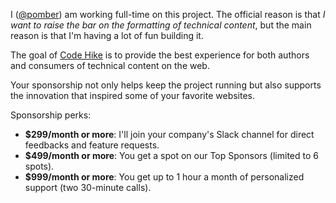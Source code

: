 I ([@pomber](https://github.com/pomber)) am working full-time on this project. The official reason is that _I want to raise the bar on the formatting of technical content_, but the main reason is that I'm having a lot of fun building it.

The goal of [Code Hike](https://codehike.org) is to provide the best experience for both authors and consumers of technical content on the web.

Your sponsorship not only helps keep the project running but also supports the innovation that inspired some of your favorite websites.

Sponsorship perks:

- **$299/month or more**: I'll join your company's Slack channel for direct feedbacks and feature requests.
- **$499/month or more**: You get a spot on our Top Sponsors (limited to 6 spots).
- **$999/month or more**: You get up to 1 hour a month of personalized support (two 30-minute calls).
